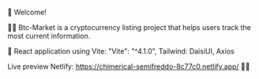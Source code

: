 👋 Welcome!

💁🏻 Btc-Market is a cryptocurrency listing project that helps users track the most current information. 

🚀 React application using Vite:
"Vite": "^4.1.0",
Tailwind: DaisiUI,
Axios

Live preview Netlify: https://chimerical-semifreddo-8c77c0.netlify.app/ 👌🏻






